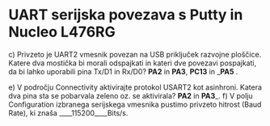 # UART serijska povezava s Putty in Nucleo L476RG

c) Privzeto je UART2 vmesnik povezan na USB priključek razvojne ploščice. Katere dva mostička bi morali 
odspajkati in kateri dve povezavi pospajkati, da bi lahko uporabili pina Tx/D1 in Rx/D0? __PA2__ in __PA3__, __PC13__ 
in ___PA5__ .

e) V področju Connectivity aktivirajte protokol USART2 kot asinhroni. Katera dva pina sta se pobarvala zeleno 
oz. se aktivirala? ____PA2____ in ____PA3_____. 
f) V polju Configuration izbranega serijskega vmesnika pustimo privzeto hitrost (Baud Rate), ki znaša 
____115200____Bits/s.
